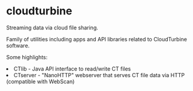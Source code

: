 # cloudturbine
Streaming data via cloud file sharing.

Family of utilities including apps and API libraries related to CloudTurbine software.

Some highlights:

<li>CTlib - Java API interface to read/write CT files
<li>CTserver - "NanoHTTP" webserver that serves CT file data via HTTP (compatible with WebScan)




